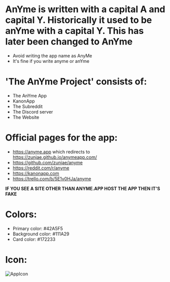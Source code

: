 # AnYme is written with a capital A and capital Y. Historically it used to be anYme with a capital Y. This has later been changed to AnYme

* Avoid writing the app name as AnyMe
* It's fine if you write anyme or anYme

# 'The AnYme Project' consists of:

* The AnYme App
* KanonApp
* The Subreddit
* The Discord server
* The Website

# Official pages for the app:

* https://anyme.app which redirects to https://zunjae.github.io/anymeapp.com/
* https://github.com/zunjae/anyme
* https://reddit.com/r/anyme
* https://kanonapp.com
* https://trello.com/b/5E1v0HJa/anyme

**IF YOU SEE A SITE OTHER THAN ANYME.APP HOST THE APP THEN IT'S FAKE**

# Colors:

* Primary color: #42A5F5
* Background color: #111A29
* Card color: #172233

# Icon:

![AppIcon](https://zunjae.github.io/anymeapp.com/icon.png)
